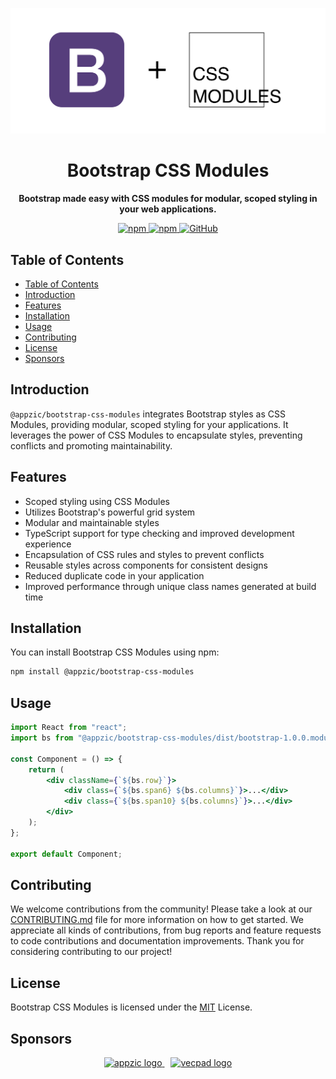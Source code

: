 <p align="center">
    <img alt="bootstrap-css-modules logo" src="./logo/appzic-bootstrap-css-modules.jpg"/>
</p>

<h1 align="center">Bootstrap CSS Modules</h1>

<p align="center"><b>Bootstrap made easy with CSS modules for modular, scoped styling in your web applications.</b></p>

<p align="center" style="align: center;">
    <a href="https://www.npmjs.com/package/@appzic/bootstrap-css-modules">
        <img alt="npm" src="https://img.shields.io/npm/v/@appzic/bootstrap-css-modules">
    </a>
    <a href="https://www.npmjs.com/package/@appzic/bootstrap-css-modules">
        <img alt="npm" src="https://img.shields.io/npm/dw/@appzic/bootstrap-css-modules">
    </a>
    <a href="https://github.com/appzic/bootstrap-css-modules/blob/main/LICENSE">
        <img alt="GitHub" src="https://img.shields.io/github/license/appzic/bootstrap-css-modules">
    </a>
</p>

## Table of Contents

- [Table of Contents](#table-of-contents)
- [Introduction](#introduction)
- [Features](#features)
- [Installation](#installation)
- [Usage](#usage)
- [Contributing](#contributing)
- [License](#license)
- [Sponsors](#sponsors)

## Introduction

`@appzic/bootstrap-css-modules` integrates Bootstrap styles as CSS Modules, providing modular, scoped styling for your applications. It leverages the power of CSS Modules to encapsulate styles, preventing conflicts and promoting maintainability.

## Features

- Scoped styling using CSS Modules
- Utilizes Bootstrap's powerful grid system
- Modular and maintainable styles
- TypeScript support for type checking and improved development experience
- Encapsulation of CSS rules and styles to prevent conflicts
- Reusable styles across components for consistent designs
- Reduced duplicate code in your application
- Improved performance through unique class names generated at build time

## Installation

You can install Bootstrap CSS Modules using npm:

```bash
npm install @appzic/bootstrap-css-modules
```

## Usage

```jsx
import React from "react";
import bs from "@appzic/bootstrap-css-modules/dist/bootstrap-1.0.0.module.css";

const Component = () => {
	return (
		<div className={`${bs.row}`}>
			<div class={`${bs.span6} ${bs.columns}`}>...</div>
			<div class={`${bs.span10} ${bs.columns}`}>...</div>
		</div>
	);
};

export default Component;
```

## Contributing

We welcome contributions from the community! Please take a look at our [CONTRIBUTING.md](https://github.com/appzic/bootstrap-css-modules/blob/main/CONTRIBUTING.md) file for more information on how to get started. We appreciate all kinds of contributions, from bug reports and feature requests to code contributions and documentation improvements. Thank you for considering contributing to our project!

## License

Bootstrap CSS Modules is licensed under the [MIT](https://github.com/appzic/bootstrap-css-modules/blob/main/LICENSE) License.

## Sponsors

<p align="center" style="align: center;">
    <a href="https://appzic.com" style="margin-right: 10px">
        <img alt="appzic logo" src="https://github.com/user-attachments/assets/e1b84838-7eb7-489f-9460-79fd351051f1">
    </a>
    <a href="https://vecpad.com">
        <img alt="vecpad logo" src="https://github.com/user-attachments/assets/3d780ecf-e416-4fbc-b918-b01d1b24e392">
    </a>
</p>